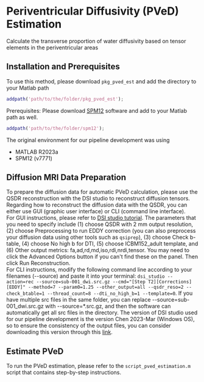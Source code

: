 # Periventricular Diffusivity (PVeD) Estimation
Calculate the transverse proportion of water diffusivity based on tensor elements in the periventricular areas

<div id='id-section1'/>

## Installation and Prerequisites
To use this method, please download `pkg_pved_est` and add the directory to your Matlab path
```matlab
addpath('path/to/the/folder/pkg_pved_est');
```

Prerequisites: Please download [SPM12](https://www.fil.ion.ucl.ac.uk/spm/software/spm12/) software and add to your Matlab path as well.
```matlab
addpath('path/to/the/folder/spm12');
```
The original environment for our pipeline development was using 
- MATLAB R2023a
- SPM12 (v7771)

<div id='id-section2'/>

## Diffusion MRI Data Preparation
To prepare the diffusion data for automatic PVeD calculation, please use the QSDR reconstruction with the DSI studio to reconstruct diffusion tensors. Regarding how to reconstruct the diffusion data with the QSDR, you can either use GUI (graphic user interface) or CLI (command line interface).  
For GUI instructions, please refer to [DSI studio tutorial](https://dsi-studio.labsolver.org/doc/gui_t2.html). The parameters that you need to specify include (1) choose QSDR with 2 mm output resolution, (2) choose Preprocessing to run EDDY correction (you can also preprocess your diffusion data using other tools such as `qsiprep`), (3) choose Check b-table, (4) choose No high b for DTI, (5) choose ICBM152_adult template, and (6) Other output metrics: fa,ad,rd,md,iso,rdi,nrdi,tensor. You may need to click the Advanced Options button if you can't find these on the panel. Then click Run Reconstruction.  
For CLI instructions, modify the following command line according to your filenames (--source) and paste it into your terminal:
`dsi_studio --action=rec --source=sub-001_dwi.src.gz --cmd="[Step T2][Corrections][EDDY]" --method=7 --param0=1.25 --other_output=all --qsdr_reso=2 --check_btable=1 --thread_count=8 --dti_no_high_b=1 --template=0`.
If you have multiple src files in the same folder, you can replace --source=sub-001_dwi.src.gz with --source=*.src.gz, and then the software can automatically get all src files in the directory. 
The version of DSI studio used for our pipeline development is the version Chen 2023-Mar (Windows OS), so to ensure the consistency of the output files, you can consider downloading this version through this [link](https://drive.google.com/file/d/1zr7qt67uF6ODTqNtakHzvSMKuBIiLLm_/view?usp=sharing).

## Estimate PVeD
To run the PVeD estimation, please refer to the `script_pved_estimation.m` script that contains step-by-step instructions.
